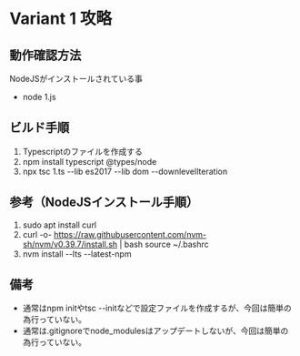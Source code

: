 # Variant 1 攻略

## 動作確認方法

NodeJSがインストールされている事

- node 1.js

## ビルド手順

1. Typescriptのファイルを作成する
1. npm install typescript @types/node
1. npx tsc 1.ts --lib es2017 --lib dom --downlevelIteration

## 参考（NodeJSインストール手順）

1. sudo apt install curl
1. curl -o- https://raw.githubusercontent.com/nvm-sh/nvm/v0.39.7/install.sh | bash
source ~/.bashrc
1. nvm install --lts --latest-npm

## 備考
- 通常はnpm initやtsc --initなどで設定ファイルを作成するが、今回は簡単の為行っていない。
- 通常は.gitignoreでnode_modulesはアップデートしないが、今回は簡単の為行っていない。